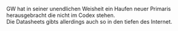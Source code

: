 GW hat in seiner unendlichen Weisheit ein Haufen neuer Primaris herausgebracht die nicht im Codex stehen.  
Die Datasheets gibts allerdings auch so in den tiefen des Internet.  
